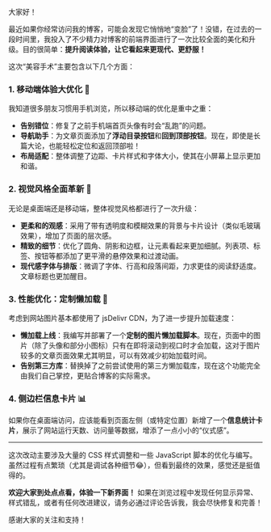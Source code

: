 大家好！

最近如果你经常访问我的博客，可能会发现它悄悄地“变脸”了！没错，在过去的一段时间里，我投入了不少精力对博客的前端界面进行了一次比较全面的美化和升级。目的很简单：**提升阅读体验，让它看起来更现代、更舒服！**

这次“美容手术”主要包含以下几个方面：

### 1. 移动端体验大优化 📱

我知道很多朋友习惯用手机浏览，所以移动端的优化是重中之重：

*   **告别错位**：修复了之前手机端首页头像有时会“乱跑”的问题。
*   **导航助手**：为文章页面添加了**浮动目录按钮**和**回到顶部按钮**。现在，即使是长篇大论，也能轻松定位和返回顶部啦！
*   **布局适配**：整体调整了边距、卡片样式和字体大小，使其在小屏幕上显示更加和谐。

### 2. 视觉风格全面革新 🎨

无论是桌面端还是移动端，整体视觉风格都进行了一次升级：

*   **更柔和的观感**：采用了带有透明度和模糊效果的背景与卡片设计（类似毛玻璃效果），增加了页面的层次感。
*   **精致的细节**：优化了圆角、阴影和边框，让元素看起来更加细腻。列表项、标签、按钮等都添加了更平滑的悬停效果和过渡动画。
*   **现代感字体与排版**：微调了字体、行高和段落间距，力求更佳的阅读舒适度。文章标题也更加醒目。

### 3. 性能优化：定制懒加载 🚀

考虑到网站图片基本都使用了 jsDelivr CDN，为了进一步提升加载速度：

*   **懒加载上线**：我编写并部署了一个**定制的图片懒加载脚本**。现在，页面中的图片（除了头像和部分小图标）只有在即将滚动到视口时才会加载，这对于图片较多的文章页面效果尤其明显，可以有效减少初始加载时间。
*   **告别第三方库**：替换掉了之前尝试使用的第三方懒加载库，现在这个功能完全由我们自己掌控，更贴合博客的实际需求。

### 4. 侧边栏信息卡片 📊

如果你在桌面端访问，应该能看到页面左侧（或特定位置）新增了一个**信息统计卡片**，展示了网站运行天数、访问量等数据，增添了一点小小的“仪式感”。

---

这次改动主要涉及大量的 CSS 样式调整和一些 JavaScript 脚本的优化与编写。虽然过程有点繁琐（尤其是调试各种细节😂），但看到最终的效果，感觉还是挺值得的。

**欢迎大家到处点点看，体验一下新界面！** 如果在浏览过程中发现任何显示异常、样式错乱，或者有任何改进建议，请务必通过评论告诉我，我会尽快修复和完善！

感谢大家的关注和支持！